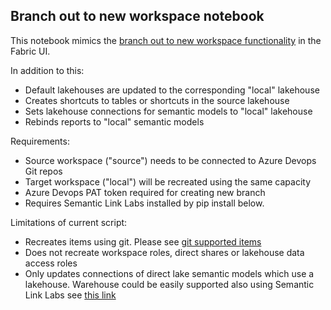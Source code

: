 <h2>Branch out to new workspace notebook</h2>  

This notebook mimics the [branch out to new workspace functionality](https://blog.fabric.microsoft.com/en-us/blog/introducing-new-branching-capabilities-in-fabric-git-integration) in the Fabric UI.

In addition to this:
<ul>
<li>Default lakehouses are updated to the corresponding "local" lakehouse</li>
<li>Creates shortcuts to tables or shortcuts in the source lakehouse </li>
<li>Sets lakehouse connections for semantic models to "local" lakehouse</li> 
<li>Rebinds reports to "local" semantic models</li></ul>

Requirements:
<ul>
<li>Source workspace ("source") needs to be connected to Azure Devops Git repos</li>
<li>Target workspace ("local") will be recreated using the same capacity</li>
<li>Azure Devops PAT token required for creating new branch</li>
<li>Requires Semantic Link Labs installed by pip install below.</li></ul>

Limitations of current script:

<ul>
<li>Recreates items using git. Please see <a href=https://learn.microsoft.com/en-us/fabric/cicd/git-integration/intro-to-git-integration?tabs=azure-devops#supported-items> git supported items </a></li>
<li>Does not recreate workspace roles, direct shares or lakehouse data access roles</li>
<li>Only updates connections of direct lake semantic models which use a lakehouse. Warehouse could be easily supported also using Semantic Link Labs see <a href=https://semantic-link-labs.readthedocs.io/en/stable/sempy_labs.directlake.html#sempy_labs.directlake.update_direct_lake_model_connection/>this link</a>
</li></ul>
